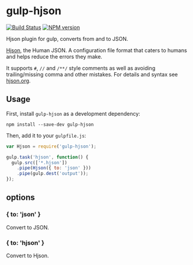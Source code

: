 # gulp-hjson

[![Build Status](https://img.shields.io/travis/laktak/gulp-hjson.svg?style=flat-square)](http://travis-ci.org/laktak/gulp-hjson)
[![NPM version](https://img.shields.io/npm/v/gulp-hjson.svg?style=flat-square)](http://www.npmjs.com/package/gulp-hjson)

Hjson plugin for gulp, converts from and to JSON.

[Hjson](http://hjson.org), the Human JSON. A configuration file format that caters to humans and helps reduce the errors they make.

It supports `#`, `//` and `/**/` style comments as well as avoiding trailing/missing comma and other mistakes. For details and syntax see [hjson.org](http://hjson.org).

## Usage

First, install `gulp-hjson` as a development dependency:

```shell
npm install --save-dev gulp-hjson
```

Then, add it to your `gulpfile.js`:

```javascript
var Hjson = require('gulp-hjson');

gulp.task('hjson', function() {
  gulp.src(['*.hjson'])
    .pipe(Hjson({ to: 'json' }))
    .pipe(gulp.dest('output'));
});
```

## options

### { to: 'json' }

Convert to JSON.

### { to: 'hjson' }

Convert to Hjson.

